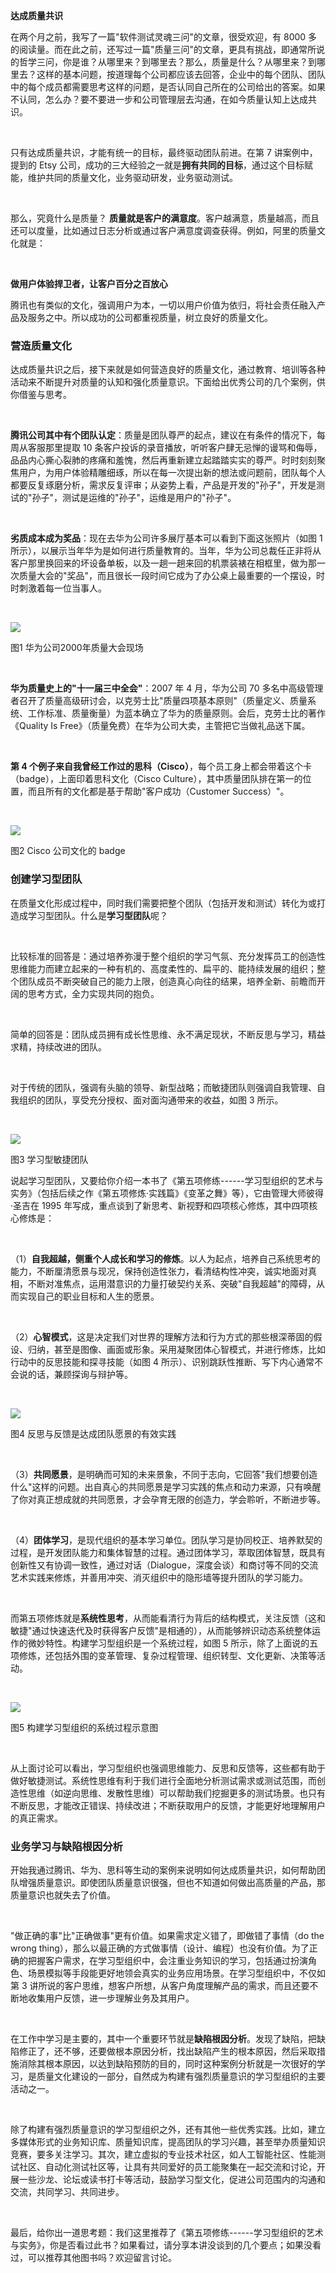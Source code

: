 **达成质量共识**   

在两个月之前，我写了一篇"软件测试灵魂三问"的文章，很受欢迎，有 8000 多的阅读量。而在此之前，还写过一篇"质量三问"的文章，更具有挑战，即通常所说的哲学三问，你是谁？从哪里来？到哪里去？那么，质量是什么？从哪里来？到哪里去？这样的基本问题，按道理每个公司都应该去回答，企业中的每个团队、团队中的每个成员都需要思考这样的问题，是否认同自己所在的公司给出的答案。如果不认同，怎么办？要不要进一步和公司管理层去沟通，在如今质量认知上达成共识。

<br />

只有达成质量共识，才能有统一的目标，最终驱动团队前进。在第 7 讲案例中，提到的 Etsy 公司，成功的三大经验之一就是**拥有共同的目标**，通过这个目标赋能，维护共同的质量文化，业务驱动研发，业务驱动测试。

<br />

那么，究竟什么是质量？ **质量就是客户的满意度**。客户越满意，质量越高，而且还可以度量，比如通过日志分析或通过客户满意度调查获得。例如，阿里的质量文化就是：

<br />

**做用户体验捍卫者，让客户百分之百放心**

腾讯也有类似的文化，强调用户为本，一切以用户价值为依归，将社会责任融入产品及服务之中。所以成功的公司都重视质量，树立良好的质量文化。

### **营造质量文化**

达成质量共识之后，接下来就是如何营造良好的质量文化，通过教育、培训等各种活动来不断提升对质量的认知和强化质量意识。下面给出优秀公司的几个案例，供你借鉴与思考。

<br />

**腾讯公司其中有个团队认定**：质量是团队尊严的起点，建议在有条件的情况下，每周从客服那里提取 10 条客户投诉的录音播放，听听客户肆无忌惮的谩骂和侮辱，品品内心撕心裂肺的疼痛和羞愧，然后再重新建立起踏踏实实的尊严。时时刻刻聚焦用户，为用户体验精雕细琢，所以在每一次提出新的想法或问题前，团队每个人都要反复琢磨分析，需求反复评审；从姿势上看，产品是开发的"孙子"，开发是测试的"孙子"，测试是运维的"孙子"，运维是用户的"孙子"。

<br />

**劣质成本成为奖品**：现在去华为公司许多展厅基本可以看到下面这张照片（如图 1 所示），以展示当年华为是如何进行质量教育的。当年，华为公司总裁任正非将从客户那里换回来的坏设备单板，以及一趟一趟来回的机票装裱在相框里，做为那一次质量大会的"奖品"，而且很长一段时间它成为了办公桌上最重要的一个摆设，时时刺激着每一位当事人。

<br />

![](https://s0.lgstatic.com/i/image3/M01/6F/38/Cgq2xl5g6w6AUJuIAARM4IWOonQ770.jpg)

图1 华为公司2000年质量大会现场

<br />

**华为质量史上的"十一届三中全会"**：2007 年 4 月，华为公司 70 多名中高级管理者召开了质量高级研讨会，以克劳士比"质量四项基本原则"（质量定义、质量系统、工作标准、质量衡量）为蓝本确立了华为的质量原则。会后，克劳士比的著作《Quality Is Free》（质量免费）在华为公司大卖，主管把它当做礼品送下属。

<br />

**第 4 个例子来自我曾经工作过的思科（Cisco）**，每个员工身上都会带着这个卡（badge），上面印着思科文化（Cisco Culture），其中质量团队排在第一的位置，而且所有的文化都是基于帮助"客户成功（Customer Success）"。

<br />

![](https://s0.lgstatic.com/i/image3/M01/6F/38/Cgq2xl5g6ymAK30vAARZ27PllGY784.png)

图2 Cisco 公司文化的 badge

### **创建学习型团队**

在质量文化形成过程中，同时我们需要把整个团队（包括开发和测试）转化为或打造成学习型团队。什么是**学习型团队**呢？

<br />

比较标准的回答是：通过培养弥漫于整个组织的学习气氛、充分发挥员工的创造性思维能力而建立起来的一种有机的、高度柔性的、扁平的、能持续发展的组织；整个团队成员不断突破自己的能力上限，创造真心向往的结果，培养全新、前瞻而开阔的思考方式，全力实现共同的抱负。

<br />

简单的回答是：团队成员拥有成长性思维、永不满足现状，不断反思与学习，精益求精，持续改进的团队。

<br />

对于传统的团队，强调有头脑的领导、新型战略；而敏捷团队则强调自我管理、自我组织的团队，享受充分授权、面对面沟通带来的收益，如图 3 所示。

<br />

![](https://s0.lgstatic.com/i/image3/M01/6F/38/Cgq2xl5g6ziAAmUEAAEjIrYETGo306.png)

图3 学习型敏捷团队

说起学习型团队，又要给你介绍一本书了《第五项修练------学习型组织的艺术与实务》（包括后续之作《第五项修炼·实践篇》《变革之舞》等），它由管理大师彼得·圣吉在 1995 年写成，重点谈到了新思考、新视野和四项核心修炼，其中四项核心修炼是：

<br />

（1）**自我超越，侧重个人成长和学习的修炼**。以人为起点，培养自己系统思考的能力，不断厘清愿景与现况，保持创造性张力，看清结构性冲突，诚实地面对真相，不断对准焦点，运用潜意识的力量打破契约关系、突破"自我超越"的障碍，从而实现自己的职业目标和人生的愿景。

<br />

（2）**心智模式**，这是决定我们对世界的理解方法和行为方式的那些根深蒂固的假设、归纳，甚至是图像、画面或形象。采用凝聚团体心智模式，并进行修炼，比如行动中的反思技能和探寻技能（如图 4 所示）、识别跳跃性推断、写下内心通常不会说的话，兼顾探询与辩护等。

<br />

![](https://s0.lgstatic.com/i/image3/M01/6F/38/CgpOIF5g60yAWWOjAAON6uLZi1Y524.png)

图4 反思与反馈是达成团队愿景的有效实践

<br />

（3）**共同愿景**，是明确而可知的未来景象，不同于志向，它回答"我们想要创造什么"这样的问题。出自真心的共同愿景是学习实践的焦点和动力来源，只有唤醒了你对真正想成就的共同愿景，才会孕育无限的创造力，学会聆听，不断进步等。

<br />

（4）**团体学习**，是现代组织的基本学习单位。团队学习是协同校正、培养默契的过程，是开发团队能力和集体智慧的过程。通过团体学习，萃取团体智慧，既具有创新性又有协调一致性，通过对话（Dialogue，深度会谈）和商讨等不同的交流艺术实践来修炼，并善用冲突、消灭组织中的隐形墙等提升团队的学习能力。

<br />

而第五项修炼就是**系统性思考**，从而能看清行为背后的结构模式，关注反馈（这和敏捷"通过快速迭代及时获得客户反馈"是相通的），从而能够辨识动态系统整体运作的微妙特性。构建学习型组织是一个系统过程，如图 5 所示，除了上面说的五项修炼，还包括外围的变革管理、复杂过程管理、组织转型、文化更新、决策等活动。

<br />

![](https://s0.lgstatic.com/i/image3/M01/6F/38/Cgq2xl5g61uAOesJAAUHMXNvVuo261.png)

图5 构建学习型组织的系统过程示意图

<br />

从上面讨论可以看出，学习型组织也强调思维能力、反思和反馈等，这些都有助于做好敏捷测试。系统性思维有利于我们进行全面地分析测试需求或测试范围，而创造性思维（如逆向思维、发散性思维）可以帮助我们挖掘更多的测试场景。也只有不断反思，才能改正错误、持续改进；不断获取用户的反馈，才能更好地理解用户的真正需求。

### **业务学习与缺陷根因分析**

开始我通过腾讯、华为、思科等生动的案例来说明如何达成质量共识，如何帮助团队增强质量意识。即使团队质量意识很强，但也不知道如何做出高质量的产品，那质量意识也就失去了价值。

<br />

"做正确的事"比"正确做事"更有价值。如果需求定义错了，即做错了事情（do the wrong thing），那么以最正确的方式做事情（设计、编程）也没有价值。为了正确的把握客户需求，在学习型组织中，会注重业务知识的学习，包括通过扮演角色、场景模拟等手段能更好地领会真实的业务应用场景。在学习型组织中，不仅如第 3 讲所说的客户思维，想客户所想，从客户角度理解产品的需求，而且还要不断地收集用户反馈，进一步理解业务及其用户。

<br />

在工作中学习是主要的，其中一个重要环节就是**缺陷根因分析**。发现了缺陷，把缺陷修正了，还不够，还要做根本原因分析，找出缺陷产生的根本原因，然后采取措施消除其根本原因，以达到缺陷预防的目的，同时这种案例分析就是一次很好的学习，是质量文化建设的一部分，自然成为构建有强烈质量意识的学习型组织的主要活动之一。

<br />

除了构建有强烈质量意识的学习型组织之外，还有其他一些优秀实践。比如，建立多媒体形式的业务知识库、质量知识库，提高团队的学习兴趣，甚至举办质量知识竞赛，要多关注学习。其次，建立虚拟的专业技术社区，如人工智能社区、性能测试社区、自动化测试社区等，让具有共同爱好的员工能聚集在一起交流和讨论，开展一些沙龙、论坛或读书打卡等活动，鼓励学习型文化，促进公司范围内的沟通和交流，共同学习、共同进步。

<br />

最后，给你出一道思考题：我们这里推荐了《第五项修练------学习型组织的艺术与实务》，你是否看过此书？如果看过，请分享本讲没谈到的几个要点；如果没看过，可以推荐其他图书吗？欢迎留言讨论。
